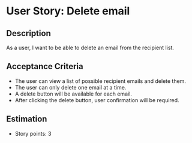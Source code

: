 # User Story: Delete email
## Description
As a user, I want to be able to delete an email from the recipient list.

## Acceptance Criteria
- The user can view a list of possible recipient emails and delete them.
- The user can only delete one email at a time. 
- A delete button will be available for each email.
- After clicking the delete button, user confirmation will be required.

## Estimation
- Story points: 3
